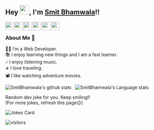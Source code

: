 ## Hey <img src="https://github.com/TheDudeThatCode/TheDudeThatCode/blob/master/Assets/Hi.gif" width="29px">, I'm [Smit Bhamwala](https://www.linkedin.com/in/smit-bhamwala-8195971b0/)!!
<!--
**SmitBhamwala/SmitBhamwala** is a ✨ _special_ ✨ repository because its `README.md` (this file) appears on your GitHub profile.


- 🌱 I’m currently learning **WEB DEVELOPMENT**
- 📫 How to reach me: [smitbhamwala@gmail.com](mailto:smitbhamwala@gmail.com)
- 😄 Pronouns: He/him
- ⚡ Fun fact: I love traveling and listening music
-->



<a href="https://www.linkedin.com/in/smit-bhamwala-8195971b0/">
  <img align="left" width="24px" src="https://image.flaticon.com/icons/png/512/174/174857.png"  />
</a>
<a href="https://twitter.com/Crazy__SB">
  <img align="left" width="26px" src="https://image.flaticon.com/icons/png/512/733/733579.png" />
</a>
<a href="mailto:smitbhamwala@gmail.com">
  <img align="left" width="26px" src="https://img.icons8.com/color/48/000000/gmail-new.png" />
</a>
<a href="https://www.instagram.com/crazy___sb/">
  <img align="left" width="26px" src="https://image.flaticon.com/icons/png/512/1384/1384063.png" />
</a>
<a href="https://www.facebook.com/smit.bhamwala">
  <img align="left" width="26px" src="https://image.flaticon.com/icons/png/512/733/733547.png" />
</a>
<a href="https://www.youtube.com/channel/UCisfwEGK92LF8Xcu7nBLtdg">
  <img align="left" width="26px" src="https://image.flaticon.com/icons/png/512/1384/1384060.png" />
</a>

<br />

### About Me 🚀
👨‍💻  I’m a Web Developer.<br />
📚  I enjoy learning new things and I am a fast learner.<br />
🎶  I enjoy listening music.<br />
✈️  I love traveling.<br />
📽️  I like watching adventure movies.<br />

![SmitBhamwala's github stats](https://github-readme-stats.vercel.app/api?username=Smitbhamwala&show_icons=true&hide_border=true)&nbsp;&nbsp;
![SmitBhamwala's Language stats](https://github-readme-stats-eight-theta.vercel.app/api/top-langs/?username=SmitBhamwala&layout=compact&langs_count=8&hide_border=true)
<br />




<!-- HTML -->
Random dev joke for you. Keep smiling!!<br />
(For more jokes, refresh this page😉)


<img src="https://readme-jokes.vercel.app/api?theme=algolia" alt="Jokes Card" />

<br />



![visitors](https://visitor-badge.laobi.icu/badge?page_id=SmitBhamwala.SmitBhamwala)
